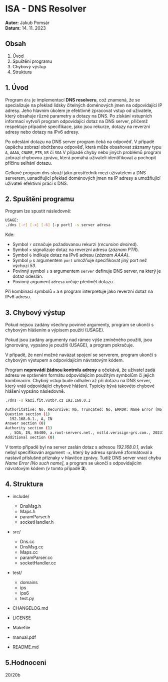 # ISA - DNS Resolver

**Autor:** Jakub Pomsár  
**Datum:** 14. 11. 2023  

## Obsah
1. Úvod
2. Spuštění programu
3. Chybový výstup
4. Struktura


## 1. Úvod

Program `dns` je implementací **DNS resolveru**, což znamená, že se specializuje na překlad lidsky čitelných doménových jmen na odpovídající IP adresy. Jeho hlavním úkolem je efektivně zpracovat vstup od uživatele, který obsahuje různé parametry a dotazy na DNS. Po získání vstupních informací vytvoří program odpovídající dotaz na DNS server, přičemž respektuje případné specifikace, jako jsou rekurze, dotazy na reverzní adresy nebo dotazy na IPv6 adresy.

Po odeslání dotazu na DNS server program čeká na odpověď. V případě úspěchu zobrazí obdrženou odpověď, která může obsahovat záznamy typu `A`, `AAAA`, `CNAME`, `PTR`, `NS` či `SOA`  V případě chyby nebo jiných problémů program zobrazí chybovou zprávu, která pomáhá uživateli identifikovat a pochopit příčinu selhání dotazu.

Celkově program dns slouží jako prostředník mezi uživatelem a DNS serverem, usnadňující překlad doménových jmen na IP adresy a umožňující uživateli efektivní práci s DNS.

## 2. Spuštění programu
Program lze spustit následovně:

```bash
USAGE:
./dns [-r] [-x] [-6] [-p port] -s server adresa
```
Kde: <br>
*   Symbol `r` označuje požadovanou rekurzi (*recursion desired*).
*   Symbol `x` signalizuje dotaz na reverzní adresu (*záznam PTR*).
*   Symbol `6` indikuje dotaz na IPv6 adresu (*záznam AAAA*).
*   Symbol `p` s argumentem `port` umožňuje specifikovat jiný port než výchozí *53*.
*   Povinný symbol `s` s argumentem `server` definuje DNS server, na který je dotaz odeslán.
*   Povinný argument `adresa` určuje předmět dotazu.

Při kombinaci symbolů `x` a `6` program interpretuje jako reverzní dotaz na IPv6 adresu.

## 3. Chybový výstup
Pokud nejsou zadány všechny povinné argumenty, program se ukončí s chybovým hlášením a výpisem použití (USAGE).

Pokud jsou zadány argumenty nad rámec výše zmíněného použití, jsou ignorovány, vypsáno je použití (USAGE), a program pokračuje.

V případě, že není možné navázat spojení se serverem, program ukončí s chybovým výstupem a odpovídajícím návratovým kódem.

Program **neprovádí žádnou kontrolu adresy** a očekává, že uživatel zadá adresu ve správném formátu odpovídajícím použitým symbolům či jejich kombinacím. Chybný vstup bude odhalen až při dotazu na DNS server, který vrátí odpovídající chybové hlášení. Typicky bývá takovéto chybové hlášení vypsáno následovně.

```bash
./dns -s kazi.fit.vutbr.cz 192.168.0.1

Authoritative: No, Recursive: No, Truncated: No, ERROR: Name Error [No such name]
Question section (1)
  192.168.0.1., A, IN
Answer section (0)
Authority section (1)
  , SOA, IN, 86400, a.root-servers.net., nstld.verisign-grs.com., 2023111400, 1800, 900, 604800, 86400
Additional section (0)
```
V tomto případě byl na server zaslán dotaz s adresou *192.168.0.1*, avšak nebyl specifikován argument `-x`, který by adresu správně zformátoval a nastavil příslušné příznaky v hlavičce zprávy. Tudíž DNS server vrací chybu *Name Error [No such name]*, a program se ukončí s odpovídajícím návratovým kódem (v tomto případě **3**).

## 4. Struktura 
* include/  
    * DnsMsg.h
    * Maps.h
    * paramParser.h
    * socketHandler.h

* src/
    * Dns.cc    
    * DnsMsg.cc
    * Maps.cc
    * paramParser.cc
    * socketHandler.cc

* test/
    * domains
    * ips
    * ips6
    * test.py

* CHANGELOG.md
* LICENSE
* Makefile
* manual.pdf
* README.md

## 5.Hodnoceni
  20/20b
